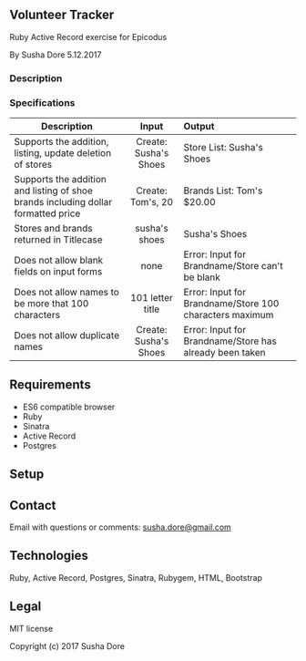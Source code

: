 ## Volunteer Tracker
Ruby Active Record exercise for Epicodus

By Susha Dore 5.12.2017
### Description

### Specifications
|Description|Input|Output|
|----------|:--------:|:---------|
|Supports the addition, listing, update deletion of stores|Create: Susha's Shoes|Store List: Susha's Shoes|
|Supports the addition and listing of shoe brands including dollar formatted price| Create: Tom's, 20|Brands List: Tom's $20.00|
|Stores and brands returned in Titlecase|susha's shoes|Susha's Shoes|
|Does not allow blank fields on input forms| none | Error: Input for Brandname/Store can't be blank|
|Does not allow names to be more that 100 characters|101 letter title|Error: Input for Brandname/Store 100 characters maximum|
|Does not allow duplicate names| Create: Susha's Shoes|Error: Input for Brandname/Store has already been taken

## Requirements
* ES6 compatible browser
* Ruby
* Sinatra
* Active Record
* Postgres

## Setup

## Contact
Email with questions or comments: susha.dore@gmail.com
## Technologies
 Ruby, Active Record, Postgres, Sinatra, Rubygem, HTML, Bootstrap
## Legal
MIT license

Copyright (c) 2017 Susha Dore
